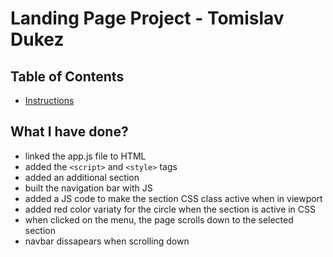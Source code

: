# Landing Page Project - Tomislav Dukez

## Table of Contents

- [Instructions](#instructions)

## What I have done?

- linked the app.js file to HTML
- added the `<script>` and `<style>` tags
- added an additional section
- built the navigation bar with JS
- added a JS code to make the section CSS class active when in viewport
- added red color variaty for the circle when the section is active in CSS
- when clicked on the menu, the page scrolls down to the selected section
- navbar dissapears when scrolling down
